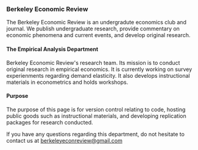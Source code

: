 ### Berkeley Economic Review

The Berkeley Economic Review is an undergradute economics club and journal. We publish undergraduate research, provide commentary on economic phenomena and current events, and develop original research.

#### The Empirical Analysis Department

Berkeley Economic Review's research team. Its mission is to conduct original research in empirical economics. It is currently working on survey experienments regarding demand elasticity. It also develops instructional materials in econometrics and holds workshops.


#### Purpose

The purpose of this page is for version control relating to code, hosting public goods such as instructional materials, and developing replication packages for research conducted.

If you have any questions regarding this department, do not hesitate to contact us at berkeleyeconreview@gmail.com